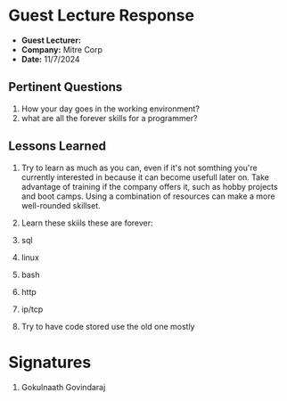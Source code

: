 # Guest Lecture Response
* **Guest Lecturer:** 
* **Company:** Mitre Corp
* **Date:** 11/7/2024

## Pertinent Questions
1. How your day goes in the working environment?
2. what are all the forever skills for a programmer?

## Lessons Learned

1. Try to learn as much as you can, even if it's not somthing you're currently interested in because it can become usefull later on. 
Take advantage of training if the company offers it, such as hobby projects and boot camps. Using a combination of resources can make a more well-rounded skillset.

2. Learn these skiils these are forever:
  1. sql
  2. linux
  3. bash
  4. http
  5. ip/tcp

3. Try to have code stored use the old one mostly

# Signatures

1. Gokulnaath Govindaraj
